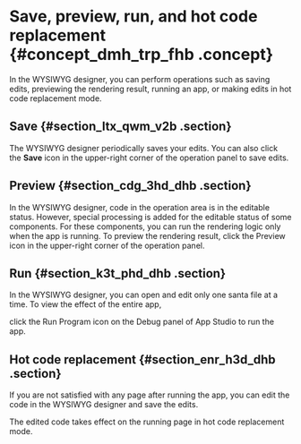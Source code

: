 # Save, preview, run, and hot code replacement {#concept_dmh_trp_fhb .concept}

In the WYSIWYG designer, you can perform operations such as saving edits, previewing the rendering result, running an app, or making edits in hot code replacement mode.

## Save {#section_ltx_qwm_v2b .section}

The WYSIWYG designer periodically saves your edits. You can also click the **Save** icon in the upper-right corner of the operation panel to save edits.

## Preview {#section_cdg_3hd_dhb .section}

In the WYSIWYG designer, code in the operation area is in the editable status. However, special processing is added for the editable status of some components. For these components, you can run the rendering logic only when the app is running. To preview the rendering result, click the Preview icon in the upper-right corner of the operation panel.

## Run {#section_k3t_phd_dhb .section}

In the WYSIWYG designer, you can open and edit only one santa file at a time. To view the effect of the entire app,

click the Run Program icon on the Debug panel of App Studio to run the app.

## Hot code replacement {#section_enr_h3d_dhb .section}

If you are not satisfied with any page after running the app, you can edit the code in the WYSIWYG designer and save the edits.

The edited code takes effect on the running page in hot code replacement mode.

